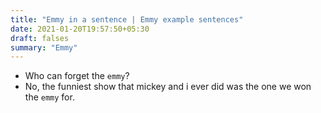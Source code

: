 ```yaml
---
title: "Emmy in a sentence | Emmy example sentences"
date: 2021-01-20T19:57:50+05:30
draft: falses
summary: "Emmy"
---
```

- Who can forget the `emmy`?
- No, the funniest show that mickey and i ever did was the one we won the `emmy` for.
                 
